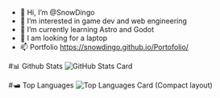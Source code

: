 - 👋 Hi, I’m @SnowDingo
- 👀 I’m interested in game dev and web engineering
- 🌱 I’m currently learning Astro and Godot
- 💞️ I am looking for a laptop
- 📫 Portfolio https://snowdingo.github.io/Portofolio/

#📊 Github Stats
![GitHub Stats Card](https://github-readme-stats.vercel.app/api?username=SnowDingo)

#🛥️ Top Languages
![Top Languages Card (Compact layout)](https://github-readme-stats.vercel.app/api/top-langs/?username=SnowDingo&layout=compact)
<!---
SnowDingo/SnowDingo is a ✨ special ✨ repository because its `README.md` (this file) appears on your GitHub profile.
You can click the Preview link to take a look at your changes.
--->
